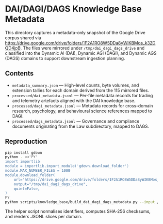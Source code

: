 # DAI/DAGI/DAGS Knowledge Base Metadata

This directory captures a metadata-only snapshot of the Google Drive corpus shared via
<https://drive.google.com/drive/folders/1F2A1RO8W5DDa8yWIKBMos_k32DQD4jpB>.
The files were mirrored under `/tmp/dai_dagi_dags_drive` and classified into the
Dynamic AI (DAI), Dynamic AGI (DAGI), and Dynamic AGS (DAGS) domains to
support downstream ingestion planning.

## Contents

- `metadata_summary.json` &mdash; High-level counts, byte volumes, and extension
  tallies for each domain derived from the 115 mirrored files.
- `processed/dai_metadata.jsonl` &mdash; Per-file metadata records for trading and
  telemetry artefacts aligned with the DAI knowledge base.
- `processed/dagi_metadata.jsonl` &mdash; Metadata records for cross-domain
  research, psychology, and behavioural science references mapped to DAGI.
- `processed/dags_metadata.jsonl` &mdash; Governance and compliance documents
  originating from the Law subdirectory, mapped to DAGS.

## Reproduction

```bash
pip install gdown
python - <<'PY'
import importlib
module = importlib.import_module('gdown.download_folder')
module.MAX_NUMBER_FILES = 1000
module.download_folder(
    url="https://drive.google.com/drive/folders/1F2A1RO8W5DDa8yWIKBMos_k32DQD4jpB?usp=sharing",
    output="/tmp/dai_dagi_dags_drive",
    quiet=False,
)
PY
python scripts/knowledge_base/build_dai_dagi_dags_metadata.py --input /tmp/dai_dagi_dags_drive --output data/knowledge_base/dai_dagi_dags
```

The helper script normalises identifiers, computes SHA-256 checksums, and
renders JSONL slices per domain.
